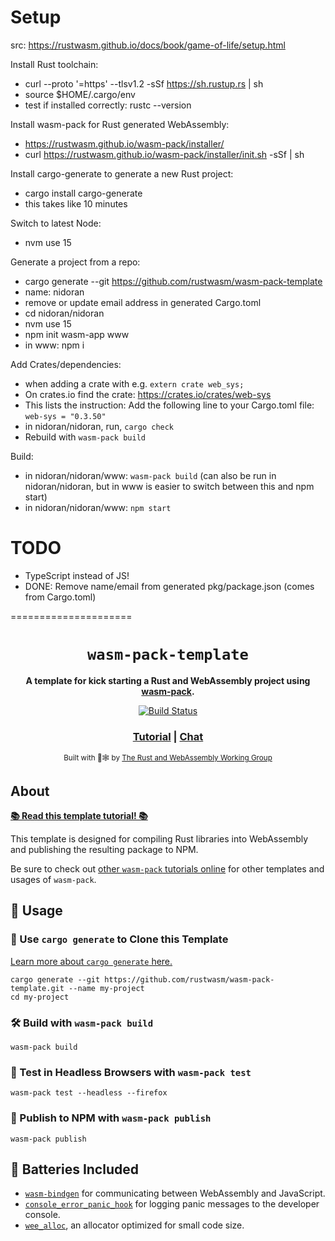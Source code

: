 # Setup

src: https://rustwasm.github.io/docs/book/game-of-life/setup.html

Install Rust toolchain:

- curl --proto '=https' --tlsv1.2 -sSf https://sh.rustup.rs | sh
- source $HOME/.cargo/env
- test if installed correctly: rustc --version

Install wasm-pack for Rust generated WebAssembly:

- https://rustwasm.github.io/wasm-pack/installer/
- curl https://rustwasm.github.io/wasm-pack/installer/init.sh -sSf | sh 

Install cargo-generate to generate a new Rust project:

- cargo install cargo-generate
- this takes like 10 minutes

Switch to latest Node:

- nvm use 15

Generate a project from a repo:

- cargo generate --git https://github.com/rustwasm/wasm-pack-template
- name: nidoran
- remove or update email address in generated Cargo.toml
- cd nidoran/nidoran
- nvm use 15
- npm init wasm-app www
- in www: npm i

Add Crates/dependencies:

- when adding a crate with e.g. `extern crate web_sys;`
- On crates.io find the crate: https://crates.io/crates/web-sys
- This lists the instruction: Add the following line to your Cargo.toml file: `web-sys = "0.3.50"`
- in nidoran/nidoran, run, `cargo check`
- Rebuild with `wasm-pack build`

Build:

- in nidoran/nidoran/www: `wasm-pack build` (can also be run in nidoran/nidoran, but in www is easier to switch between this and npm start)
- in nidoran/nidoran/www: `npm start`

# TODO

- TypeScript instead of JS!
- DONE: Remove name/email from generated pkg/package.json (comes from Cargo.toml)

=====================

<div align="center">

  <h1><code>wasm-pack-template</code></h1>

  <strong>A template for kick starting a Rust and WebAssembly project using <a href="https://github.com/rustwasm/wasm-pack">wasm-pack</a>.</strong>

  <p>
    <a href="https://travis-ci.org/rustwasm/wasm-pack-template"><img src="https://img.shields.io/travis/rustwasm/wasm-pack-template.svg?style=flat-square" alt="Build Status" /></a>
  </p>

  <h3>
    <a href="https://rustwasm.github.io/docs/wasm-pack/tutorials/npm-browser-packages/index.html">Tutorial</a>
    <span> | </span>
    <a href="https://discordapp.com/channels/442252698964721669/443151097398296587">Chat</a>
  </h3>

  <sub>Built with 🦀🕸 by <a href="https://rustwasm.github.io/">The Rust and WebAssembly Working Group</a></sub>
</div>

## About

[**📚 Read this template tutorial! 📚**][template-docs]

This template is designed for compiling Rust libraries into WebAssembly and
publishing the resulting package to NPM.

Be sure to check out [other `wasm-pack` tutorials online][tutorials] for other
templates and usages of `wasm-pack`.

[tutorials]: https://rustwasm.github.io/docs/wasm-pack/tutorials/index.html
[template-docs]: https://rustwasm.github.io/docs/wasm-pack/tutorials/npm-browser-packages/index.html

## 🚴 Usage

### 🐑 Use `cargo generate` to Clone this Template

[Learn more about `cargo generate` here.](https://github.com/ashleygwilliams/cargo-generate)

```
cargo generate --git https://github.com/rustwasm/wasm-pack-template.git --name my-project
cd my-project
```

### 🛠️ Build with `wasm-pack build`

```
wasm-pack build
```

### 🔬 Test in Headless Browsers with `wasm-pack test`

```
wasm-pack test --headless --firefox
```

### 🎁 Publish to NPM with `wasm-pack publish`

```
wasm-pack publish
```

## 🔋 Batteries Included

* [`wasm-bindgen`](https://github.com/rustwasm/wasm-bindgen) for communicating
  between WebAssembly and JavaScript.
* [`console_error_panic_hook`](https://github.com/rustwasm/console_error_panic_hook)
  for logging panic messages to the developer console.
* [`wee_alloc`](https://github.com/rustwasm/wee_alloc), an allocator optimized
  for small code size.
